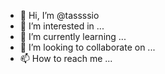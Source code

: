 - 👋 Hi, I’m @tassssio
- 👀 I’m interested in ...
- 🌱 I’m currently learning ...
- 💞️ I’m looking to collaborate on ...
- 📫 How to reach me ...

<!---
tassssio/tassssio is a ✨ special ✨ repository because its `README.md` (this file) appears on your GitHub profile.
You can click the Preview link to take a look at your changes.
--->
